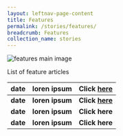 ```yaml
---
layout: leftnav-page-content
title: Features
permalink: /stories/features/
breadcrumb: Features
collection_name: stories
---
```


![features main image](/images/stories/features/features-main-page.jpg)

List of feature articles

| date | loren ipsum | Click [here](/features-content-placeholder/) |
|--|--|--|
| **date** | **loren ipsum** | **Click [here](/features-content-placeholder/)** |
| **date** | **loren ipsum** | **Click here** |
| **date** | **loren ipsum** | **Click here** |
